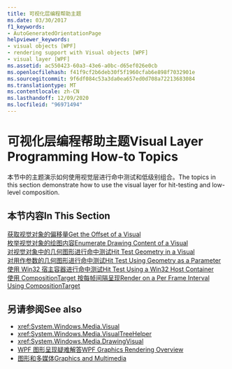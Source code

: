 ```yaml
---
title: 可视化层编程帮助主题
ms.date: 03/30/2017
f1_keywords:
- AutoGeneratedOrientationPage
helpviewer_keywords:
- visual objects [WPF]
- rendering support with Visual objects [WPF]
- visual layer [WPF]
ms.assetid: ac550423-60a3-43e6-a0bc-d65ef026e0cb
ms.openlocfilehash: f41f9cf2b6deb30f5f1960cfab6e898f7032901e
ms.sourcegitcommit: 9f6df084c53a3da0ea657ed0d708a72213683084
ms.translationtype: MT
ms.contentlocale: zh-CN
ms.lasthandoff: 12/09/2020
ms.locfileid: "96971494"
---
```

# <a name="visual-layer-programming-how-to-topics"></a><span data-ttu-id="a02fd-102">可视化层编程帮助主题</span><span class="sxs-lookup"><span data-stu-id="a02fd-102">Visual Layer Programming How-to Topics</span></span>
<span data-ttu-id="a02fd-103">本节中的主题演示如何使用视觉层进行命中测试和低级别组合。</span><span class="sxs-lookup"><span data-stu-id="a02fd-103">The topics in this section demonstrate how to use the visual layer for hit-testing and low-level composition.</span></span>  
  
## <a name="in-this-section"></a><span data-ttu-id="a02fd-104">本节内容</span><span class="sxs-lookup"><span data-stu-id="a02fd-104">In This Section</span></span>  
 [<span data-ttu-id="a02fd-105">获取视觉对象的偏移量</span><span class="sxs-lookup"><span data-stu-id="a02fd-105">Get the Offset of a Visual</span></span>](how-to-get-the-offset-of-a-visual.md)  
 [<span data-ttu-id="a02fd-106">枚举视觉对象的绘图内容</span><span class="sxs-lookup"><span data-stu-id="a02fd-106">Enumerate Drawing Content of a Visual</span></span>](how-to-enumerate-drawing-content-of-a-visual.md)  
 [<span data-ttu-id="a02fd-107">对视觉对象中的几何图形进行命中测试</span><span class="sxs-lookup"><span data-stu-id="a02fd-107">Hit Test Geometry in a Visual</span></span>](how-to-hit-test-geometry-in-a-visual.md)  
 [<span data-ttu-id="a02fd-108">对用作参数的几何图形进行命中测试</span><span class="sxs-lookup"><span data-stu-id="a02fd-108">Hit Test Using Geometry as a Parameter</span></span>](how-to-hit-test-using-geometry-as-a-parameter.md)  
 [<span data-ttu-id="a02fd-109">使用 Win32 宿主容器进行命中测试</span><span class="sxs-lookup"><span data-stu-id="a02fd-109">Hit Test Using a Win32 Host Container</span></span>](how-to-hit-test-using-a-win32-host-container.md)  
 [<span data-ttu-id="a02fd-110">使用 CompositionTarget 按每帧间隔呈现</span><span class="sxs-lookup"><span data-stu-id="a02fd-110">Render on a Per Frame Interval Using CompositionTarget</span></span>](how-to-render-on-a-per-frame-interval-using-compositiontarget.md)  
  
## <a name="see-also"></a><span data-ttu-id="a02fd-111">另请参阅</span><span class="sxs-lookup"><span data-stu-id="a02fd-111">See also</span></span>

- <xref:System.Windows.Media.Visual>
- <xref:System.Windows.Media.VisualTreeHelper>
- <xref:System.Windows.Media.DrawingVisual>
- [<span data-ttu-id="a02fd-112">WPF 图形呈现疑难解答</span><span class="sxs-lookup"><span data-stu-id="a02fd-112">WPF Graphics Rendering Overview</span></span>](wpf-graphics-rendering-overview.md)
- [<span data-ttu-id="a02fd-113">图形和多媒体</span><span class="sxs-lookup"><span data-stu-id="a02fd-113">Graphics and Multimedia</span></span>](index.md)
